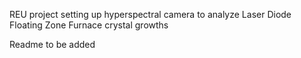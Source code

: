 REU project setting up hyperspectral camera to analyze Laser Diode Floating Zone Furnace crystal growths

Readme to be added
